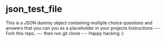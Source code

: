 # json_test_file
This is a JSON dummy object containing multiple choice questions and answers that you can you as a placeholder in your projects
<bold>Instructions</bold>
--- Fork this repo.
--- then run git clone <url>
--- Happy hacking :)
